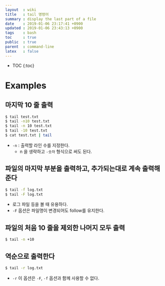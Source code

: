 ```yaml
---
layout  : wiki
title   : tail 명령어
summary : display the last part of a file
date    : 2019-01-06 23:17:41 +0900
updated : 2019-01-06 23:43:13 +0900
tags    : bash
toc     : true
public  : true
parent  : command-line
latex   : false
---
```

* TOC
{:toc}

# Examples
## 마지막 10 줄 출력
```sh
$ tail test.txt
$ tail -n10 test.txt
$ tail -n 10 test.txt
$ tail -10 test.txt
$ cat test.txt | tail
```

* `-n` : 출력할 라인 수를 지정한다.
    * n 을 생략하고 `-숫자` 형식으로 써도 된다.

## 파일의 마지막 부분을 출력하고, 추가되는대로 계속 출력해준다
```sh
$ tail -f log.txt
$ tail -F log.txt
```

* 로그 파일 등을 볼 때 유용하다.
* `-F` 옵션은 파일명이 변경되어도 follow를 유지한다.

## 파일의 처음 10 줄을 제외한 나머지 모두 출력
```sh
$ tail -n +10
```

## 역순으로 출력한다
```sh
$ tail -r log.txt
```

* `-r` 이 옵션은 `-F`, `-f` 옵션과 함께 사용할 수 없다.
